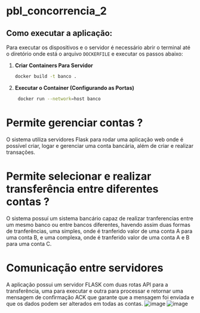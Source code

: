 # pbl_concorrencia_2

## Como executar a aplicação:
 Para executar os dispositivos e o servidor é necessário abrir o terminal até o diretório onde está o arquivo ```DOCKERFILE``` e executar os passos abaixo:
 1. **Criar Containers Para Servidor**

    ```bash
    docker build -t banco .
    ```

2. **Executar o Container (Configurando as Portas)**

    ```bash
     docker run --network=host banco
    ```
# Permite gerenciar contas ?

O sistema utiliza servidores Flask para rodar uma aplicação web onde é possível criar, logar e gerenciar uma conta bancária, além de criar e realizar transações.

# Permite selecionar e realizar transferência entre diferentes contas ?

O sistema possuí um sistema bancário capaz de realizar tranferencias entre um mesmo banco ou entre bancos diferentes, havendo assim duas formas de tranferências, uma simples, onde é tranferido valor de uma conta A para uma conta B, e uma complexa, onde é tranferido valor de uma conta A e B para uma conta C.

# Comunicação entre servidores
A aplicação possui um servidor FLASK com duas rotas API para a transferência, uma para executar e outra para processar e retornar uma mensagem de confirmação ACK que garante que a mensagem foi enviada e que os dados podem ser alterados em todas as contas.
![image](https://github.com/Esqueletolegal95/pbl_concorrencia_2/assets/113029820/234517ea-a473-4c7b-a0b5-d7521453e6e9)
![image](https://github.com/Esqueletolegal95/pbl_concorrencia_2/assets/113029820/76755a2b-a1f0-4e7a-90fc-bbe28e5aae87)

